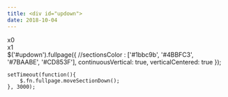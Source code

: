```yaml
---
title: <div id="updown">
date: 2018-10-04
---
```

<div id="updown">
        <div class="section">x0</div>
        <div class="section">x1</div>
    </div>
    $('#updown').fullpage({
        //sectionsColor : ['#1bbc9b', '#4BBFC3', '#7BAABE', '#CD853F'],
        continuousVertical: true,
        verticalCentered: true
    });

    setTimeout(function(){
        $.fn.fullpage.moveSectionDown();
    }, 3000);